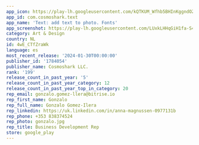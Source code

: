 ```yaml
---
app_icon: https://play-lh.googleusercontent.com/kQTKUM_Wfhb5BHInKggndOZ0H2ozxciMXVZ3pTGZVXqDLfFw0RgmEIThogB897JXcw
app_id: com.cosmoshark.text
app_name: 'Text: add text to photo. Fonts'
app_screenshot: https://play-lh.googleusercontent.com/LUxkLHHqGiH1fa-S4DecTuC6hH-ljBlHZWoD78RAio6cPNxKGcH10G-xOoXoaRqJxVM
category: Art & Design
country: NL
id: 4wE_CTfZraWk
language: es
most_recent_release: '2024-01-30T00:00:00'
publisher_id: '1784054'
publisher_name: Cosmoshark LLC.
rank: '199'
release_count_in_past_year: '5'
release_count_in_past_year_category: 12
release_count_in_past_year_top_in_category: 20
rep_email: gonzalo.gomez-llera@bitrise.io
rep_first_name: Gonzalo
rep_full_name: Gonzalo Gomez-Ilera
rep_linkedin: https://uk.linkedin.com/in/anna-magnussen-0977131b
rep_phone: +353 838374524
rep_photo: gonzalo.jpg
rep_title: Business Development Rep
store: google_play
---
```

